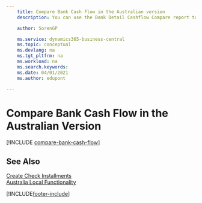```yaml
---
    title: Compare Bank Cash Flow in the Australian version
    description: You can use the Bank Detail Cashflow Compare report to compare the flow of cash in a particular bank for a specified period in the Australian version.

    author: SorenGP

    ms.service: dynamics365-business-central
    ms.topic: conceptual
    ms.devlang: na
    ms.tgt_pltfrm: na
    ms.workload: na
    ms.search.keywords:
    ms.date: 04/01/2021
    ms.author: edupont

---
```

# Compare Bank Cash Flow in the Australian Version


[!INCLUDE [compare-bank-cash-flow](../includes/AUNZ/compare-bank-cash-flow.md)]

## See Also

[Create Check Installments](how-to-create-check-installments.md)   
[Australia Local Functionality](australia-local-functionality.md)


[!INCLUDE[footer-include](../../includes/footer-banner.md)]